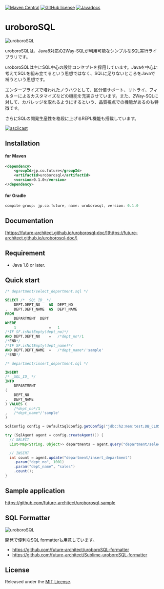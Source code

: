 [![Maven Central](https://maven-badges.herokuapp.com/maven-central/jp.co.future/uroborosql/badge.svg?style=plastic)](https://maven-badges.herokuapp.com/maven-central/jp.co.future/uroborosql) [![GitHub license](https://img.shields.io/badge/license-MIT-blue.svg?style=plastic)](https://raw.githubusercontent.com/future-architect/uroborosql/master/LICENSE) [![Javadocs](https://www.javadoc.io/badge/jp.co.future/uroborosql.svg)](https://www.javadoc.io/doc/jp.co.future/uroborosql)

uroboroSQL
==========

<img src="https://future-architect.github.io/uroborosql-doc//images/logo.png" style="max-width: 600px;" alt="uroboroSQL" />

uroboroSQLは、Java8対応の2Way-SQLが利用可能なシンプルなSQL実行ライブラリです。

uroboroSQLは主にSQL中心の設計コンセプトを採用しています。Javaを中心に考えてSQLを組み立てるという思想ではなく、SQLに足りないところをJavaで補うという思想です。

エンタープライズで培われたノウハウとして、区分値サポート、リトライ、フィルターによるカスタマイズなどの機能を充実させています。また、2Way-SQLに対して、カバレッジを取れるようにするという、品質視点での機能があるのも特徴です。

さらにSQLの開発生産性を格段に上げるREPL機能も搭載しています。

[![asciicast](https://asciinema.org/a/110293.png)](https://asciinema.org/a/110293)

Installation
------------

#### for Maven

```xml
<dependency>
    <groupId>jp.co.future</groupId>
    <artifactId>uroborosql</artifactId>
    <version>0.1.0</version>
</dependency>
```

#### for Gradle

```gradle
compile group: jp.co.future, name: uroborosql, version: 0.1.0
```

Documentation
-------------

[https://future-architect.github.io/uroborosql-doc/](https://future-architect.github.io/uroborosql-doc/)

Requirement
-----------

-	Java 1.8 or later.

Quick start
-----------

```sql
/* department/select_department.sql */

SELECT /* _SQL_ID_ */
	DEPT.DEPT_NO	AS	DEPT_NO
,	DEPT.DEPT_NAME	AS	DEPT_NAME
FROM
	DEPARTMENT	DEPT
WHERE
	1				=	1
/*IF SF.isNotEmpty(dept_no)*/
AND	DEPT.DEPT_NO	=	/*dept_no*/1
/*END*/
/*IF SF.isNotEmpty(dept_name)*/
AND	DEPT.DEPT_NAME	=	/*dept_name*/'sample'
/*END*/

```

```sql
/* department/insert_department.sql */

INSERT
/* _SQL_ID_ */
INTO
	DEPARTMENT
(
	DEPT_NO
,	DEPT_NAME
) VALUES (
	/*dept_no*/1
,	/*dept_name*/'sample'
)
```

```java
SqlConfig config = DefaultSqlConfig.getConfig("jdbc:h2:mem:test;DB_CLOSE_DELAY=-1", "sa", "");

try (SqlAgent agent = config.createAgent()) {
  // SELECT
  List<Map<String, Object>> departments = agent.query("department/select_department").param("dept_no", 1001).collect();

  // INSERT
  int count = agent.update("department/insert_department")
    .param("dept_no", 1001)
    .param("dept_name", "sales")
    .count();
}

```

Sample application
------------------

https://github.com/future-architect/uroborosql-sample

SQL Formatter
-------------

<img src="https://github.com/future-architect/uroboroSQL-formatter/raw/master/image/uroboroSQLformatter_logo.png" style="max-width: 500px;" alt="uroboroSQL" />

開発で便利なSQL formatterも用意しています。

- https://github.com/future-architect/uroboroSQL-formatter
- https://github.com/future-architect/Sublime-uroboroSQL-formatter

License
-------

Released under the [MIT License](https://github.com/future-architect/uroborosql/blob/master/LICENSE).

